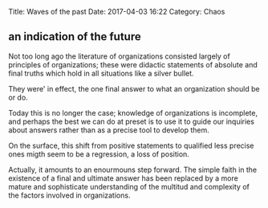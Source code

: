 Title: Waves of the past
Date: 2017-04-03 16:22
Category: Chaos

## an indication of the future

Not too long ago the literature of organizations consisted largely of principles of organizations; these were didactic statements of absolute and final truths which hold in all situations like a silver bullet.

They were' in effect, the one final answer to what an organization should be or do.

Today this is no longer the case; knowledge of organizations is incomplete, and perhaps the best we can do at preset is to use it to guide our inquiries about answers rather than as a precise tool to develop them.

On the surface, this shift from positive statements to qualified less precise ones migth seem to be a regression, a loss of position.

Actually, it amounts to an enourmouns step forward. The simple faith in the existence of a final and ultimate answer has been replaced by a more mature and sophisticate understanding of the multitud and complexity of the factors involved in organizations.